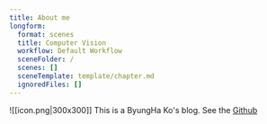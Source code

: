 ```yaml
---
title: About me
longform:
  format: scenes
  title: Computer Vision
  workflow: Default Workflow
  sceneFolder: /
  scenes: []
  sceneTemplate: template/chapter.md
  ignoredFiles: []
---
```

![[icon.png|300x300]]
This is a ByungHa Ko's blog.
See the [Github](https://github.com/Rhqo)
